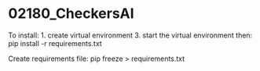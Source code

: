 # 02180_CheckersAI

To install:
    1. create virtual environment
    3. start the virtual environment then: pip install -r requirements.txt

Create requirements file:
    pip freeze > requirements.txt